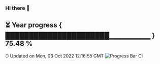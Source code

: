 ### Hi there 👋
⏳ Year progress { ██████████████████████▁▁▁▁▁▁▁▁ } 75.48 %
---
⏰ Updated on Mon, 03 Oct 2022 12:16:55 GMT
![Progress Bar CI](https://github.com/Moyi321/Moyi321/workflows/Progress%20Bar%20CI/badge.svg)
